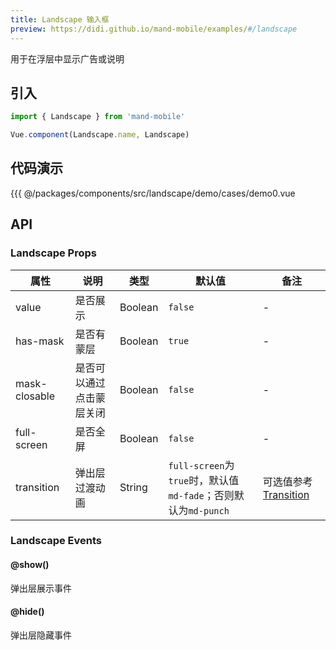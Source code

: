 ```yaml
---
title: Landscape 输入框
preview: https://didi.github.io/mand-mobile/examples/#/landscape
---
```


用于在浮层中显示广告或说明

## 引入

```javascript
import { Landscape } from 'mand-mobile'

Vue.component(Landscape.name, Landscape)
```

## 代码演示
<!-- DEMO -->
<MDDemoWrapper>
<!-- left wrapper -->
{{{ @/packages/components/src/landscape/demo/cases/demo0.vue
</MDDemoWrapper>

## API

### Landscape Props
|属性 | 说明 | 类型 | 默认值| 备注 |
|----|-----|------|------|-----|
|value|是否展示|Boolean|`false`| - |
|has-mask|是否有蒙层|Boolean|`true`| - |
|mask-closable|是否可以通过点击蒙层关闭|Boolean|`false`| - |
|full-screen|是否全屏|Boolean|`false`| - |
|transition|弹出层过渡动画|String|`full-screen`为`true`时，默认值`md-fade`；否则默认为`md-punch`| 可选值参考[Transition](https://didi.github.io/mand-mobile/#/zh-CN/docs/components/feedback/transition?anchor=API) |

### Landscape Events

#### @show()
弹出层展示事件

#### @hide()
弹出层隐藏事件
